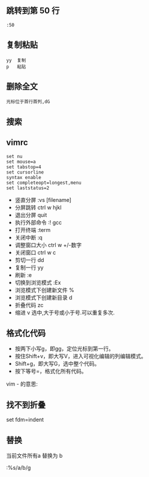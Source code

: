 ## 跳转到第 50 行
```
:50
```

## 复制粘贴
```
yy  复制
p   粘贴
```

## 删除全文

```
光标位于首行首列,dG
```

## 搜索

## vimrc

```
set nu
set mouse=a
set tabstop=4
set cursorline
syntax enable
set completeopt=longest,menu
set laststatus=2
```

- 竖直分屏 :vs [filename]
- 分屏跳转 ctrl w hjkl
- 退出分屏 quit
- 执行外部命令 :! gcc
- 打开终端 :term
- 关闭中断 :q
- 调整窗口大小 ctrl w +/-数字
- 关闭窗口  ctrl w c
- 剪切一行 dd
- 复制一行 yy
- 刷新 :e
- 切换到浏览模式 :Ex
- 浏览模式下创建新文件 %
- 浏览模式下创建新目录 d
- 折叠代码 zc
- 缩进 v 选中,大于号或小于号.可以重复多次.

## 格式化代码

- 按两下小写g，即gg，定位光标到第一行。 
- 按住Shift+v，即大写V，进入可视化编辑的列编辑模式。 
- Shift+g，即大写G，选中整个代码。 
- 按下等号=，格式化所有代码。

vim - 的意思:

## 找不到折叠

 set fdm=indent

## 替换

当前文件所有a 替换为 b

:%s/a/b/g